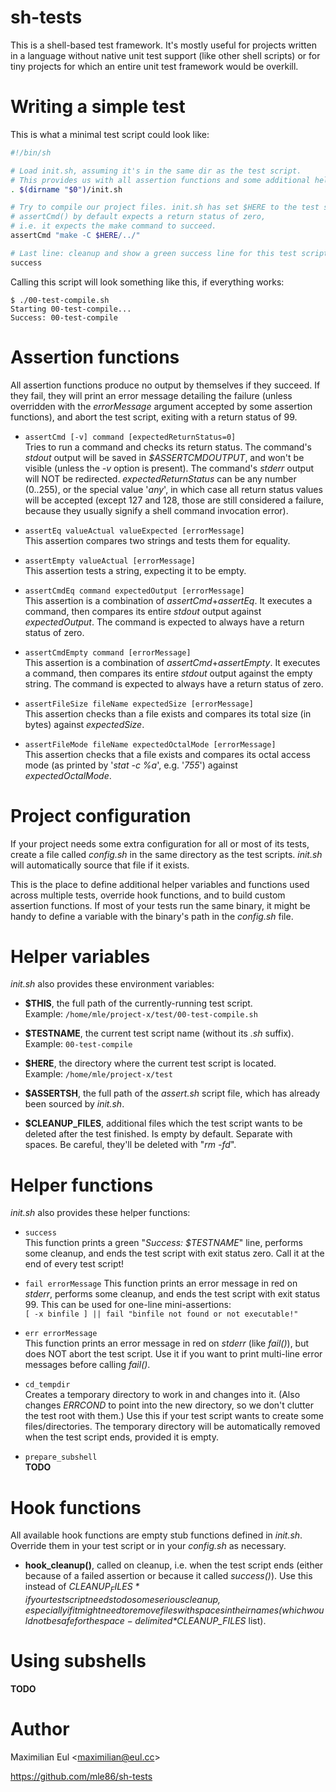 # sh-tests

This is a shell-based test framework.
It's mostly useful for projects written in a language without native unit test support (like other shell scripts)
or for tiny projects for which an entire unit test framework would be overkill.


# Writing a simple test

This is what a minimal test script could look like:

```sh
#!/bin/sh

# Load init.sh, assuming it's in the same dir as the test script.
# This provides us with all assertion functions and some additional helper functions and variables.
. $(dirname "$0")/init.sh

# Try to compile our project files. init.sh has set $HERE to the test script's dir.
# assertCmd() by default expects a return status of zero,
# i.e. it expects the make command to succeed.
assertCmd "make -C $HERE/../"

# Last line: cleanup and show a green success line for this test script!
success
```

Calling this script will look something like this,
if everything works:

```
$ ./00-test-compile.sh
Starting 00-test-compile...
Success: 00-test-compile
```


# Assertion functions

All assertion functions produce no output by themselves if they succeed.
If they fail, they will print an error message detailing the failure
(unless overridden with the *errorMessage* argument accepted by some assertion functions),
and abort the test script,
exiting with a return status of 99.

* `assertCmd [-v] command [expectedReturnStatus=0]`
	\
	Tries to run a command and checks its return status.
	The command's *stdout* output will be saved in *$ASSERTCMDOUTPUT*,
	and won't be visible (unless the *-v* option is present).
	The command's *stderr* output will NOT be redirected.
	*expectedReturnStatus* can be any number (0..255),
	or the special value '*any*', in which case
	all return status values will be accepted
	(except 127 and 128, those are still considered a failure,
	because they usually signify a shell command invocation error).

* `assertEq valueActual valueExpected [errorMessage]`
	\
	This assertion compares two strings and tests them for equality.

* `assertEmpty valueActual [errorMessage]`
	\
	This assertion tests a string, expecting it to be empty.

* `assertCmdEq command expectedOutput [errorMessage]`
	\
	This assertion is a combination of *assertCmd*+*assertEq*.
	It executes a command, then compares its entire *stdout* output against *expectedOutput*.
	The command is expected to always have a return status of zero.

* `assertCmdEmpty command [errorMessage]`
	\
	This assertion is a combination of *assertCmd*+*assertEmpty*.
	It executes a command, then compares its entire *stdout* output against the empty string.
	The command is expected to always have a return status of zero.

* `assertFileSize fileName expectedSize [errorMessage]`
	\
	This assertion checks than a file exists and compares its total size (in bytes) against *expectedSize*.

* `assertFileMode fileName expectedOctalMode [errorMessage]`
	\
	This assertion checks that a file exists and compares its octal access mode
	(as printed by '*stat -c %a*', e.g. '*755*')
	against *expectedOctalMode*.


# Project configuration

If your project needs some extra configuration for all or most of its tests,
create a file called *config.sh* in the same directory as the test scripts.
*init.sh* will automatically source that file if it exists.

This is the place to define additional helper variables and functions used across multiple tests,
override hook functions,
and to build custom assertion functions.
If most of your tests run the same binary,
it might be handy to define a variable with the binary's path in the *config.sh* file.


# Helper variables

*init.sh* also provides these environment variables:

* **$THIS**, the full path of the currently-running test script.
	\
	Example: `/home/mle/project-x/test/00-test-compile.sh`

* **$TESTNAME**, the current test script name (without its *.sh* suffix).
	\
	Example: `00-test-compile`

* **$HERE**, the directory where the current test script is located.
	\
	Example: `/home/mle/project-x/test`

* **$ASSERTSH**, the full path of the *assert.sh* script file, which has already been sourced by *init.sh*.

* **$CLEANUP_FILES**, additional files which the test script wants to be deleted after the test finished.
	Is empty by default.
	Separate with spaces. Be careful, they'll be deleted with "*rm -fd*".


# Helper functions

*init.sh* also provides these helper functions:

* `success`
	\
	This function prints a green "*Success: $TESTNAME*" line,
	performs some cleanup,
	and ends the test script with exit status zero.
	Call it at the end of every test script!

* `fail errorMessage`
	This function prints an error message in red on *stderr*,
	performs some cleanup,
	and ends the test script with exit status 99.
	This can be used for one-line mini-assertions:
	\
	`[ -x binfile ] || fail "binfile not found or not executable!"`

* `err errorMessage`
	\
	This function prints an error message in red on *stderr*
	(like *fail()*),
	but does NOT abort the test script.
	Use it if you want to print multi-line error messages before calling *fail()*.

* `cd_tempdir`
	\
	Creates a temporary directory to work in and changes into it.
	(Also changes *ERRCOND* to point into the new directory, so we don't clutter the test root with them.)
	Use this if your test script wants to create some files/directories.
	The temporary directory will be automatically removed when the test script ends,
	provided it is empty.

* `prepare_subshell`
	\
	**TODO**


# Hook functions

All available hook functions are empty stub functions defined in *init.sh*.
Override them in your test script or in your *config.sh* as necessary.

* **hook_cleanup()**, called on cleanup, i.e. when the test script ends (either because of a failed assertion or because it called *success()*). Use this instead of *$CLEANUP_FILES* if your test script needs to do some serious cleanup, especially if it might need to remove files with spaces in their names (which would not be safe for the space-delimited *$CLEANUP_FILES* list).


# Using subshells

**TODO**


# Author

Maximilian Eul
\<[maximilian@eul.cc](mailto:maximilian@eul.cc)\>

https://github.com/mle86/sh-tests

